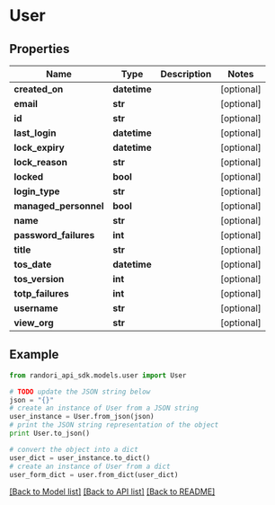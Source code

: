 # User


## Properties

Name | Type | Description | Notes
------------ | ------------- | ------------- | -------------
**created_on** | **datetime** |  | [optional] 
**email** | **str** |  | [optional] 
**id** | **str** |  | [optional] 
**last_login** | **datetime** |  | [optional] 
**lock_expiry** | **datetime** |  | [optional] 
**lock_reason** | **str** |  | [optional] 
**locked** | **bool** |  | [optional] 
**login_type** | **str** |  | [optional] 
**managed_personnel** | **bool** |  | [optional] 
**name** | **str** |  | [optional] 
**password_failures** | **int** |  | [optional] 
**title** | **str** |  | [optional] 
**tos_date** | **datetime** |  | [optional] 
**tos_version** | **int** |  | [optional] 
**totp_failures** | **int** |  | [optional] 
**username** | **str** |  | [optional] 
**view_org** | **str** |  | [optional] 

## Example

```python
from randori_api_sdk.models.user import User

# TODO update the JSON string below
json = "{}"
# create an instance of User from a JSON string
user_instance = User.from_json(json)
# print the JSON string representation of the object
print User.to_json()

# convert the object into a dict
user_dict = user_instance.to_dict()
# create an instance of User from a dict
user_form_dict = user.from_dict(user_dict)
```
[[Back to Model list]](../README.md#documentation-for-models) [[Back to API list]](../README.md#documentation-for-api-endpoints) [[Back to README]](../README.md)


